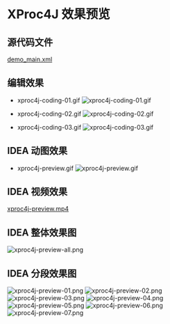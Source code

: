 # XProc4J 效果预览

## 源代码文件

[demo_main.xml](src%2Fdemo_main.xml)

## 编辑效果

- xproc4j-coding-01.gif
![xproc4j-coding-01.gif](res%2Fxproc4j-coding-01.gif)

- xproc4j-coding-02.gif
![xproc4j-coding-02.gif](res%2Fxproc4j-coding-02.gif)

- xproc4j-coding-03.gif
![xproc4j-coding-03.gif](res%2Fxproc4j-coding-03.gif)

## IDEA 动图效果

- xproc4j-preview.gif
![xproc4j-preview.gif](res%2Fxproc4j-preview.gif)

## IDEA 视频效果

[xproc4j-preview.mp4](res%2Fxproc4j-preview.mp4)



## IDEA 整体效果图
![xproc4j-preview-all.png](res%2Fxproc4j-preview-all.png)

## IDEA 分段效果图

![xproc4j-preview-01.png](res%2Fxproc4j-preview-01.png)
![xproc4j-preview-02.png](res%2Fxproc4j-preview-02.png)
![xproc4j-preview-03.png](res%2Fxproc4j-preview-03.png)
![xproc4j-preview-04.png](res%2Fxproc4j-preview-04.png)
![xproc4j-preview-05.png](res%2Fxproc4j-preview-05.png)
![xproc4j-preview-06.png](res%2Fxproc4j-preview-06.png)
![xproc4j-preview-07.png](res%2Fxproc4j-preview-07.png)